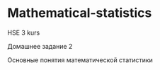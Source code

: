 # Mathematical-statistics
HSE 3 kurs

Домашнее задание 2

Основные понятия математической статистики
